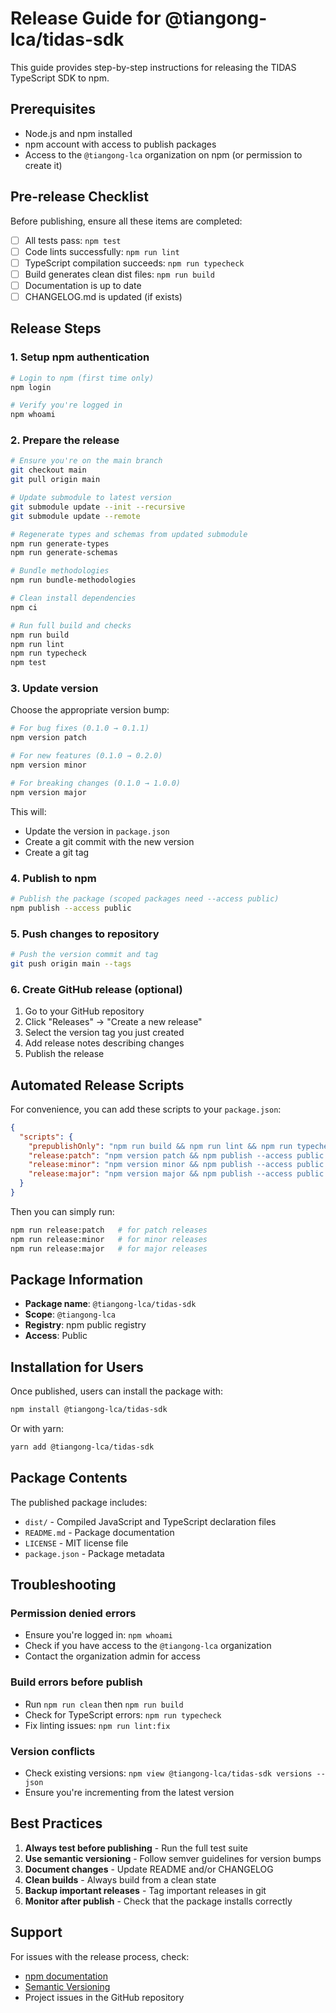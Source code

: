 # Release Guide for @tiangong-lca/tidas-sdk

This guide provides step-by-step instructions for releasing the TIDAS TypeScript SDK to npm.

## Prerequisites

- Node.js and npm installed
- npm account with access to publish packages
- Access to the `@tiangong-lca` organization on npm (or permission to create it)

## Pre-release Checklist

Before publishing, ensure all these items are completed:

- [ ] All tests pass: `npm test`
- [ ] Code lints successfully: `npm run lint`
- [ ] TypeScript compilation succeeds: `npm run typecheck`
- [ ] Build generates clean dist files: `npm run build`
- [ ] Documentation is up to date
- [ ] CHANGELOG.md is updated (if exists)

## Release Steps

### 1. Setup npm authentication

```bash
# Login to npm (first time only)
npm login

# Verify you're logged in
npm whoami
```

### 2. Prepare the release

```bash
# Ensure you're on the main branch
git checkout main
git pull origin main

# Update submodule to latest version
git submodule update --init --recursive
git submodule update --remote

# Regenerate types and schemas from updated submodule
npm run generate-types
npm run generate-schemas

# Bundle methodologies
npm run bundle-methodologies

# Clean install dependencies
npm ci

# Run full build and checks
npm run build
npm run lint
npm run typecheck
npm test
```

### 3. Update version

Choose the appropriate version bump:

```bash
# For bug fixes (0.1.0 → 0.1.1)
npm version patch

# For new features (0.1.0 → 0.2.0)
npm version minor

# For breaking changes (0.1.0 → 1.0.0)
npm version major
```

This will:

- Update the version in `package.json`
- Create a git commit with the new version
- Create a git tag

### 4. Publish to npm

```bash
# Publish the package (scoped packages need --access public)
npm publish --access public
```

### 5. Push changes to repository

```bash
# Push the version commit and tag
git push origin main --tags
```

### 6. Create GitHub release (optional)

1. Go to your GitHub repository
2. Click "Releases" → "Create a new release"
3. Select the version tag you just created
4. Add release notes describing changes
5. Publish the release

## Automated Release Scripts

For convenience, you can add these scripts to your `package.json`:

```json
{
  "scripts": {
    "prepublishOnly": "npm run build && npm run lint && npm run typecheck",
    "release:patch": "npm version patch && npm publish --access public && git push origin main --tags",
    "release:minor": "npm version minor && npm publish --access public && git push origin main --tags",
    "release:major": "npm version major && npm publish --access public && git push origin main --tags"
  }
}
```

Then you can simply run:

```bash
npm run release:patch   # for patch releases
npm run release:minor   # for minor releases
npm run release:major   # for major releases
```

## Package Information

- **Package name**: `@tiangong-lca/tidas-sdk`
- **Scope**: `@tiangong-lca`
- **Registry**: npm public registry
- **Access**: Public

## Installation for Users

Once published, users can install the package with:

```bash
npm install @tiangong-lca/tidas-sdk
```

Or with yarn:

```bash
yarn add @tiangong-lca/tidas-sdk
```

## Package Contents

The published package includes:

- `dist/` - Compiled JavaScript and TypeScript declaration files
- `README.md` - Package documentation
- `LICENSE` - MIT license file
- `package.json` - Package metadata

## Troubleshooting

### Permission denied errors

- Ensure you're logged in: `npm whoami`
- Check if you have access to the `@tiangong-lca` organization
- Contact the organization admin for access

### Build errors before publish

- Run `npm run clean` then `npm run build`
- Check for TypeScript errors: `npm run typecheck`
- Fix linting issues: `npm run lint:fix`

### Version conflicts

- Check existing versions: `npm view @tiangong-lca/tidas-sdk versions --json`
- Ensure you're incrementing from the latest version

## Best Practices

1. **Always test before publishing** - Run the full test suite
2. **Use semantic versioning** - Follow semver guidelines for version bumps
3. **Document changes** - Update README and/or CHANGELOG
4. **Clean builds** - Always build from a clean state
5. **Backup important releases** - Tag important releases in git
6. **Monitor after publish** - Check that the package installs correctly

## Support

For issues with the release process, check:

- [npm documentation](https://docs.npmjs.com/)
- [Semantic Versioning](https://semver.org/)
- Project issues in the GitHub repository
